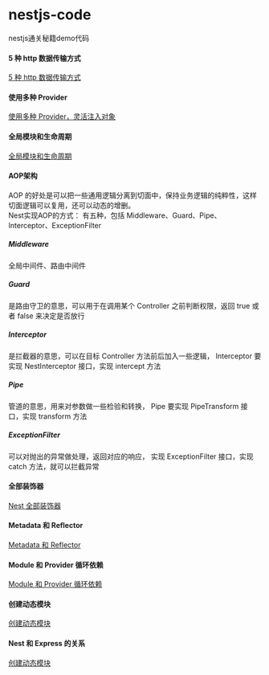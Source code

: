 # nestjs-code
nestjs通关秘籍demo代码

#### 5 种 http 数据传输方式
[5 种 http 数据传输方式](https://github.com/zengkaiz/nestjs-code/tree/main/five-transmission-method)  
#### 使用多种 Provider
[使用多种 Provider，灵活注入对象](https://github.com/zengkaiz/nestjs-code/tree/main/five-transmission-method)  
#### 全局模块和生命周期
[全局模块和生命周期](https://github.com/zengkaiz/nestjs-code/tree/main/global-and-lifecycle-v2)  
#### AOP架构
AOP 的好处是可以把一些通用逻辑分离到切面中，保持业务逻辑的纯粹性，这样切面逻辑可以复用，还可以动态的增删。  
Nest实现AOP的方式： 有五种，包括 Middleware、Guard、Pipe、Interceptor、ExceptionFilter  
##### Middleware
全局中间件、路由中间件  
##### Guard
是路由守卫的意思，可以用于在调用某个 Controller 之前判断权限，返回 true 或者 false 来决定是否放行  
##### Interceptor
是拦截器的意思，可以在目标 Controller 方法前后加入一些逻辑， Interceptor 要实现 NestInterceptor 接口，实现 intercept 方法  
##### Pipe
管道的意思，用来对参数做一些检验和转换， Pipe 要实现 PipeTransform 接口，实现 transform 方法  
##### ExceptionFilter
可以对抛出的异常做处理，返回对应的响应， 实现 ExceptionFilter 接口，实现 catch 方法，就可以拦截异常  
#### 全部装饰器
[Nest 全部装饰器](https://github.com/zengkaiz/nestjs-code/tree/main/all-decorator)  
#### Metadata 和 Reflector
[Metadata 和 Reflector](https://github.com/zengkaiz/nestjs-code/tree/main/argument-host)  
#### Module 和 Provider 循环依赖
[Module 和 Provider 循环依赖](https://github.com/zengkaiz/nestjs-code/tree/main/circular-dependency)  
#### 创建动态模块
[创建动态模块](https://github.com/zengkaiz/nestjs-code/tree/main/dynamic-module)  
#### Nest 和 Express 的关系
[创建动态模块](https://github.com/zengkaiz/nestjs-code/tree/main/fastify-test)  